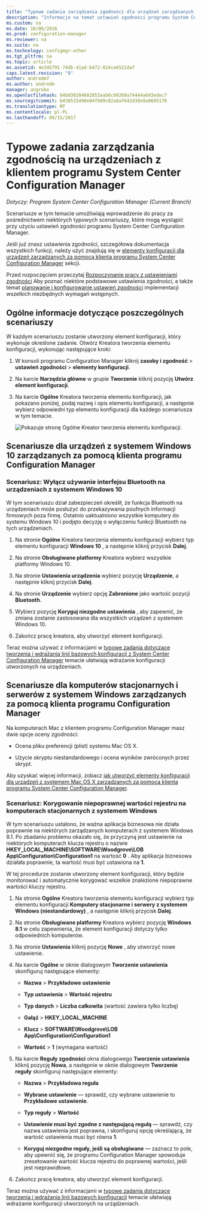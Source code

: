 ```yaml
---
title: "Typowe zadania zarządzania zgodności dla urządzeń zarządzanych przez klienta — programu Configuration Manager | Dokumentacja firmy Microsoft"
description: "Informacje na temat ustawień zgodności programu System Center Configuration Manager przez pracy nad niektórych typowych scenariuszy."
ms.custom: na
ms.date: 10/06/2016
ms.prod: configuration-manager
ms.reviewer: na
ms.suite: na
ms.technology: configmgr-other
ms.tgt_pltfrm: na
ms.topic: article
ms.assetid: 4e345791-74db-41ad-b472-024ce6521daf
caps.latest.revision: "8"
author: andredm7
ms.author: andredm
manager: angrobe
ms.openlocfilehash: 84b030284602853aab6c99268a74444a693edec7
ms.sourcegitcommit: b438515490e04fb09c82a8af642d38e9a0605178
ms.translationtype: MT
ms.contentlocale: pl-PL
ms.lasthandoff: 09/15/2017
---
```

# <a name="common-tasks-for-managing-compliance-on-devices-with-the-system-center-configuration-manager-client"></a>Typowe zadania zarządzania zgodnością na urządzeniach z klientem programu System Center Configuration Manager

*Dotyczy: Program System Center Configuration Manager (Current Branch)*

Scenariusze w tym temacie umożliwiają wprowadzenie do pracy za pośrednictwem niektórych typowych scenariuszy, które mogą wystąpić przy użyciu ustawień zgodności programu System Center Configuration Manager.  

 Jeśli już znasz ustawienia zgodności, szczegółowa dokumentacja wszystkich funkcji, należy użyć znajdują się w [elementy konfiguracji dla urządzeń zarządzanych za pomocą klienta programu System Center Configuration Manager](../../compliance/deploy-use/configuration-items-for-devices-managed-with-the-client.md) sekcji.  

 Przed rozpoczęciem przeczytaj [Rozpoczynanie pracy z ustawieniami zgodności](../../compliance/get-started/get-started-with-compliance-settings.md) Aby poznać niektóre podstawowe ustawienia zgodności, a także temat [planowanie i konfigurowanie ustawień zgodności](../../compliance/plan-design/plan-for-and-configure-compliance-settings.md) implementacji wszelkich niezbędnych wymagań wstępnych.  

## <a name="general-information-for-each-scenario"></a>Ogólne informacje dotyczące poszczególnych scenariuszy  
 W każdym scenariuszu zostanie utworzony element konfiguracji, który wykonuje określone zadanie. Otwórz Kreatora tworzenia elementu konfiguracji, wykonując następujące kroki:  

1.  W konsoli programu Configuration Manager kliknij **zasoby i zgodność** > **ustawień zgodności** > **elementy konfiguracji**.  

3.  Na karcie **Narzędzia główne** w grupie **Tworzenie** kliknij pozycję **Utwórz element konfiguracji**.  

4.  Na karcie **Ogólne** Kreatora tworzenia elementu konfiguracji, jak pokazano poniżej, podaj nazwę i opis elementu konfiguracji, a następnie wybierz odpowiedni typ elementu konfiguracji dla każdego scenariusza w tym temacie.  

     ![Pokazuje stronę Ogólne Kreator tworzenia elementu konfiguracji.](/sccm/compliance/plan-design/media/Compliance-Settings-Wizard---1.png)  

## <a name="scenarios-for-windows-10-devices-managed-with-the-configuration-manager-client"></a>Scenariusze dla urządzeń z systemem Windows 10 zarządzanych za pomocą klienta programu Configuration Manager  

### <a name="scenario-disable-the-use-of-bluetooth-on-windows-10-devices"></a>Scenariusz: Wyłącz używanie interfejsu Bluetooth na urządzeniach z systemem Windows 10  
 W tym scenariuszu dział zabezpieczeń określił, że funkcja Bluetooth na urządzeniach może posłużyć do przekazywania poufnych informacji firmowych poza firmę. Ostatnio uaktualniono wszystkie komputery do systemu Windows 10 i podjęto decyzję o wyłączeniu funkcji Bluetooth na tych urządzeniach.  

1.  Na stronie **Ogólne** Kreatora tworzenia elementu konfiguracji wybierz typ elementu konfiguracji **Windows 10** , a następnie kliknij przycisk **Dalej**.  

2.  Na stronie **Obsługiwane platformy** Kreatora wybierz wszystkie platformy Windows 10.  

3.  Na stronie **Ustawienia urządzenia** wybierz pozycję **Urządzenie**, a następnie kliknij przycisk **Dalej**.  

4.  Na stronie **Urządzenie** wybierz opcję **Zabronione** jako wartość pozycji **Bluetooth**.  

5.  Wybierz pozycję **Koryguj niezgodne ustawienia** , aby zapewnić, że zmiana zostanie zastosowana dla wszystkich urządzeń z systemem Windows 10.  

6.  Zakończ pracę kreatora, aby utworzyć element konfiguracji.  

 Teraz można używać z informacjami w [typowe zadania dotyczące tworzenia i wdrażania linii bazowych konfiguracji z System Center Configuration Manager](../../compliance/plan-design/common-tasks-for-creating-and-deploying-configuration-baselines.md) temacie ułatwiają wdrażanie konfiguracji utworzonych na urządzeniach.  

## <a name="scenarios-for-windows-desktop-and-server-computers-managed-with-the-configuration-manager-client"></a>Scenariusze dla komputerów stacjonarnych i serwerów z systemem Windows zarządzanych za pomocą klienta programu Configuration Manager  
 Na komputerach Mac z klientem programu Configuration Manager masz dwie opcje oceny zgodności:  

-   Ocena pliku preferencji (plist) systemu Mac OS X.  

-   Użycie skryptu niestandardowego i ocena wyników zwróconych przez skrypt.  

 Aby uzyskać więcej informacji, zobacz [jak utworzyć elementy konfiguracji dla urządzeń z systemem Mac OS X zarządzanych za pomocą klienta programu System Center Configuration Manager](../../compliance/deploy-use/create-configuration-items-for-mac-os-x-devices-managed-with-the-client.md).  

### <a name="scenario-remediate-an-incorrect-registry-value-on-windows-desktop-computers"></a>Scenariusz: Korygowanie niepoprawnej wartości rejestru na komputerach stacjonarnych z systemem Windows  
 W tym scenariuszu ustalono, że ważna aplikacja biznesowa nie działa poprawnie na niektórych zarządzanych komputerach z systemem Windows 8.1. Po zbadaniu problemu okazało się, że przyczyną jest ustawienie na niektórych komputerach klucza rejestru o nazwie **HKEY_LOCAL_MACHINE\SOFTWARE\Woodgrove\LOB App\Configuration\Configuration1** na wartość **0** . Aby aplikacja biznesowa działała poprawnie, ta wartość musi być ustawiona na **1**.  

 W tej procedurze zostanie utworzony element konfiguracji, który będzie monitorować i automatycznie korygować wszelkie znalezione niepoprawne wartości kluczy rejestru.  

1.  Na stronie **Ogólne** Kreatora tworzenia elementu konfiguracji wybierz typ elementu konfiguracji **Komputery stacjonarne i serwery z systemem Windows (niestandardowy)** , a następnie kliknij przycisk **Dalej**.  

2.  Na stronie **Obsługiwane platformy** Kreatora wybierz pozycję **Windows 8.1** w celu zapewnienia, że element konfiguracji dotyczy tylko odpowiednich komputerów.  

3.  Na stronie **Ustawienia** kliknij pozycję **Nowe** , aby utworzyć nowe ustawienie.  

4.  Na karcie **Ogólne** w oknie dialogowym **Tworzenie ustawienia** skonfiguruj następujące elementy:  

    -   **Nazwa** > **Przykładowe ustawienie**  

    -   **Typ ustawienia** > **Wartość rejestru**  

    -   **Typ danych** > **Liczba całkowita** (wartość zawiera tylko liczbę)  

    -   **Gałąź** > **HKEY_LOCAL_MACHINE**  

    -   **Klucz** > **SOFTWARE\Woodgrove\LOB App\Configuration\Configuration1**  

    -   **Wartość** > **1** (wymagana wartość)  

5.  Na karcie **Reguły zgodności** okna dialogowego **Tworzenie ustawienia** kliknij pozycję **Nowa**, a następnie w oknie dialogowym **Tworzenie reguły** skonfiguruj następujące elementy:  

    -   **Nazwa** > **Przykładowa reguła**  

    -   **Wybrane ustawienie** — sprawdź, czy wybrane ustawienie to **Przykładowe ustawienie**.  

    -   **Typ reguły** > **Wartość**  

    -   **Ustawienie musi być zgodne z następującą regułą** — sprawdź, czy nazwa ustawienia jest poprawna, i skonfiguruj opcję określającą, że wartość ustawienia musi być równa **1**.  

    -   **Koryguj niezgodne reguły, jeśli są obsługiwane** — zaznacz to pole, aby upewnić się, że programu Configuration Manager spowoduje zresetowanie wartość klucza rejestru do poprawnej wartości, jeśli jest nieprawidłowe.  

6.  Zakończ pracę kreatora, aby utworzyć element konfiguracji.  

 Teraz można używać z informacjami w [typowe zadania dotyczące tworzenia i wdrażania linii bazowych konfiguracji](../../compliance/plan-design/common-tasks-for-creating-and-deploying-configuration-baselines.md) temacie ułatwiają wdrażanie konfiguracji utworzonych na urządzeniach.  

